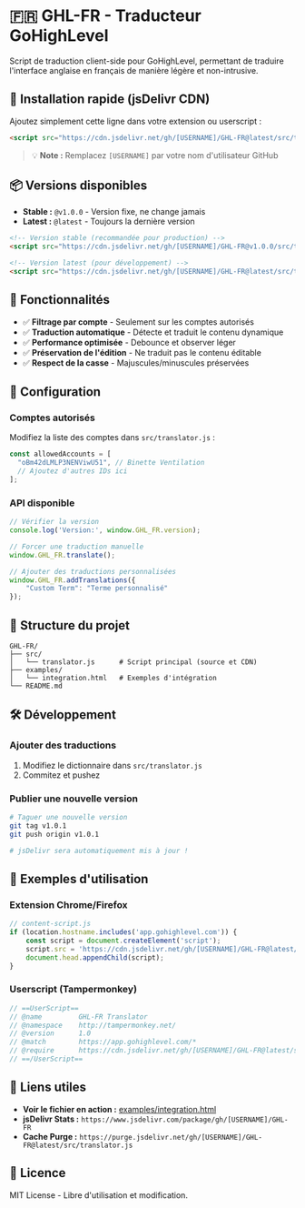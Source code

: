 # 🇫🇷 GHL-FR - Traducteur GoHighLevel

Script de traduction client-side pour GoHighLevel, permettant de traduire l'interface anglaise en français de manière légère et non-intrusive.

## 🚀 Installation rapide (jsDelivr CDN)

Ajoutez simplement cette ligne dans votre extension ou userscript :

```html
<script src="https://cdn.jsdelivr.net/gh/[USERNAME]/GHL-FR@latest/src/translator.js"></script>
```

> 💡 **Note :** Remplacez `[USERNAME]` par votre nom d'utilisateur GitHub

## 📦 Versions disponibles

- **Stable :** `@v1.0.0` - Version fixe, ne change jamais
- **Latest :** `@latest` - Toujours la dernière version

```html
<!-- Version stable (recommandée pour production) -->
<script src="https://cdn.jsdelivr.net/gh/[USERNAME]/GHL-FR@v1.0.0/src/translator.js"></script>

<!-- Version latest (pour développement) -->
<script src="https://cdn.jsdelivr.net/gh/[USERNAME]/GHL-FR@latest/src/translator.js"></script>
```

## 🎯 Fonctionnalités

- ✅ **Filtrage par compte** - Seulement sur les comptes autorisés
- ✅ **Traduction automatique** - Détecte et traduit le contenu dynamique
- ✅ **Performance optimisée** - Debounce et observer léger
- ✅ **Préservation de l'édition** - Ne traduit pas le contenu éditable
- ✅ **Respect de la casse** - Majuscules/minuscules préservées

## 🔧 Configuration

### Comptes autorisés

Modifiez la liste des comptes dans `src/translator.js` :

```javascript
const allowedAccounts = [
  "oBm42dLMLP3NENViwU51", // Binette Ventilation
  // Ajoutez d'autres IDs ici
];
```

### API disponible

```javascript
// Vérifier la version
console.log('Version:', window.GHL_FR.version);

// Forcer une traduction manuelle
window.GHL_FR.translate();

// Ajouter des traductions personnalisées
window.GHL_FR.addTranslations({
    "Custom Term": "Terme personnalisé"
});
```

## 📂 Structure du projet

```
GHL-FR/
├── src/
│   └── translator.js      # Script principal (source et CDN)
├── examples/
│   └── integration.html   # Exemples d'intégration
└── README.md
```

## 🛠️ Développement

### Ajouter des traductions

1. Modifiez le dictionnaire dans `src/translator.js`
2. Commitez et pushez

### Publier une nouvelle version

```bash
# Taguer une nouvelle version
git tag v1.0.1
git push origin v1.0.1

# jsDelivr sera automatiquement mis à jour !
```

## 📖 Exemples d'utilisation

### Extension Chrome/Firefox

```javascript
// content-script.js
if (location.hostname.includes('app.gohighlevel.com')) {
    const script = document.createElement('script');
    script.src = 'https://cdn.jsdelivr.net/gh/[USERNAME]/GHL-FR@latest/src/translator.js';
    document.head.appendChild(script);
}
```

### Userscript (Tampermonkey)

```javascript
// ==UserScript==
// @name         GHL-FR Translator
// @namespace    http://tampermonkey.net/
// @version      1.0
// @match        https://app.gohighlevel.com/*
// @require      https://cdn.jsdelivr.net/gh/[USERNAME]/GHL-FR@latest/src/translator.js
// ==/UserScript==
```

## 🔗 Liens utiles

- **Voir le fichier en action :** [examples/integration.html](examples/integration.html)
- **jsDelivr Stats :** `https://www.jsdelivr.com/package/gh/[USERNAME]/GHL-FR`
- **Cache Purge :** `https://purge.jsdelivr.net/gh/[USERNAME]/GHL-FR@latest/src/translator.js`

## 📝 Licence

MIT License - Libre d'utilisation et modification. 